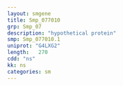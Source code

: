 ```yaml
---
layout: smgene
title: Smp_077010
grp: Smp_07
description: "hypothetical protein"
smp: Smp_077010.1
uniprot: "G4LXG2"
length:   270
cdd: "ns"
kk: ns
categories: sm
---
```

